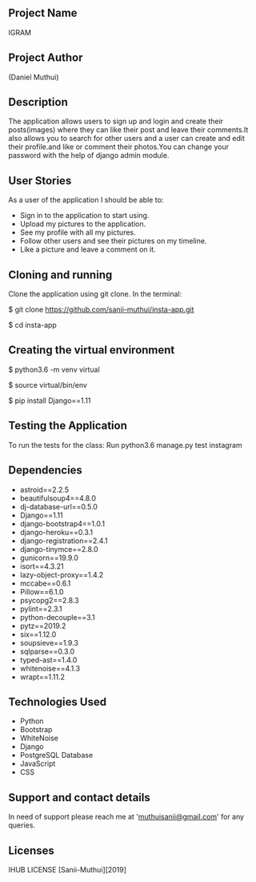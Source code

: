 ## Project Name
 IGRAM
## Project Author
  (Daniel Muthui)
## Description
The application allows users to sign up and login and create their posts(images) where they can like their post and leave their comments.It also allows you to search for other users and a user can create and edit their profile.and like or comment their photos.You can change your password with the help of django admin module.
## User Stories
As a user of the application I should be able to:

- Sign in to the application to start using.
- Upload my pictures to the application.
- See my profile with all my pictures.
- Follow other users and see their pictures on my timeline.
- Like a picture and leave a comment on it.

## Cloning and running
Clone the application using git clone. In the terminal:

$ git clone https://github.com/sanii-muthui/insta-app.git

$ cd insta-app

## Creating the virtual environment
$ python3.6 -m venv virtual

$ source virtual/bin/env

$ pip install Django==1.11

## Testing the Application
To run the tests for the class: Run python3.6 manage.py test instagram

## Dependencies
- astroid==2.2.5
- beautifulsoup4==4.8.0
- dj-database-url==0.5.0
- Django==1.11
- django-bootstrap4==1.0.1
- django-heroku==0.3.1
- django-registration==2.4.1
- django-tinymce==2.8.0
- gunicorn==19.9.0
- isort==4.3.21
- lazy-object-proxy==1.4.2
- mccabe==0.6.1
- Pillow==6.1.0
- psycopg2==2.8.3
- pylint==2.3.1
- python-decouple==3.1
- pytz==2019.2
- six==1.12.0
- soupsieve==1.9.3
- sqlparse==0.3.0
- typed-ast==1.4.0
- whitenoise==4.1.3
- wrapt==1.11.2
## Technologies Used
- Python
- Bootstrap
- WhiteNoise
- Django
- PostgreSQL Database
- JavaScript
- CSS

## Support and contact details
In need of support please reach me at 'muthuisanii@gmail.com' for any queries.

## Licenses
IHUB LICENSE [Sanii-Muthui][2019]